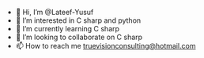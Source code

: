 - 👋 Hi, I’m @Lateef-Yusuf
- 👀 I’m interested in C sharp and python
- 🌱 I’m currently learning C sharp
- 💞️ I’m looking to collaborate on C sharp
- 📫 How to reach me truevisionconsulting@hotmail.com

<!---
Lateef-Yusuf/Lateef-Yusuf is a ✨ special ✨ repository because its `README.md` (this file) appears on your GitHub profile.
You can click the Preview link to take a look at your changes.
--->
